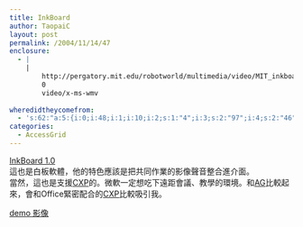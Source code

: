 ```yaml
---
title: InkBoard
author: TaopaiC
layout: post
permalink: /2004/11/14/47
enclosure:
  - |
    |
        http://pergatory.mit.edu/robotworld/multimedia/video/MIT_inkboard_introduction.wmv
        0
        video/x-ms-wmv
        
wheredidtheycomefrom:
  - 's:62:"a:5:{i:0;i:48;i:1;i:10;i:2;s:1:"4";i:3;s:2:"97";i:4;s:2:"46";}";'
categories:
  - AccessGrid
---
```

[InkBoard 1.0][1]  
這也是白板軟體，他的特色應該是把共同作業的影像聲音整合進介面。  
當然，這也是支援[CXP][2]的。微軟一定想吃下遠距會議、教學的環境。和[AG][3]比較起來，會和Office緊密配合的[CXP][2]比較吸引我。

[demo 影像][4]

 [1]: http://ender.mit.edu/inkboard/
 [2]: http://www.conferencexp.com/
 [3]: http://www.accessgrid.org
 [4]: http://pergatory.mit.edu/robotworld/multimedia/video/MIT_inkboard_introduction.wmv